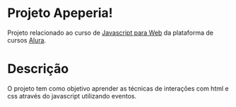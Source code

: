 # Projeto Apeperia!

Projeto relacionado ao curso de [Javascript para Web](https://cursos.alura.com.br/course/javascript-web-paginas-dinamicas) da plataforma de cursos [Alura](https://www.alura.com.br/).


# Descrição

O projeto tem como objetivo aprender as técnicas de interações com html e css através do javascript utilizando eventos.